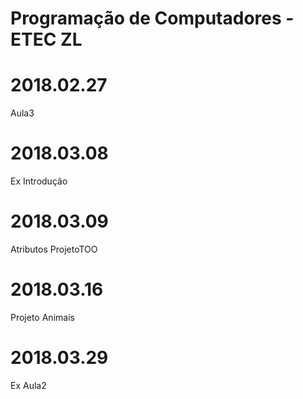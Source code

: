 # Programação de Computadores - ETEC ZL
# 2018.02.27
Aula3

# 2018.03.08
Ex Introdução

# 2018.03.09
Atributos 
ProjetoTOO

# 2018.03.16
Projeto Animais

# 2018.03.29
Ex Aula2
